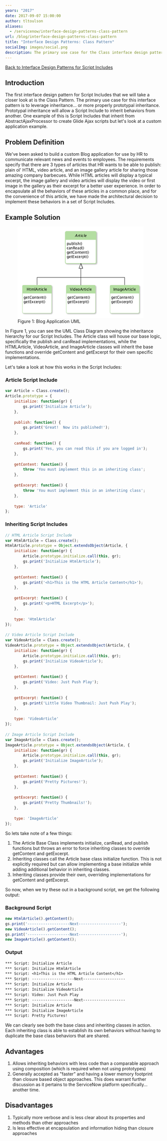 ```yaml
---
years: "2017"
date: 2017-09-07 15:00:00
author: tltoulson
aliases:
  - /servicenow/interface-design-patterns-class-pattern
url: /blog/interface-design-patterns-class-pattern
title: "Interface Design Patterns: Class Pattern"
socialImg: images/social.png
description: The primary use case for the Class interface design pattern is to leverage inheritance... or more properly prototypal inheritance. Prototypal inheritance will allow a Script Include to inherit behaviors from another.
---
```


[Back to Interface Design Patterns for Script Includes][1]

## Introduction

The first interface design pattern for Script Includes that we will take a closer look at is the Class Pattern. The primary use case for this interface pattern is to leverage inheritance... or more properly prototypal inheritance. Prototypal inheritance will allow a Script Include to inherit behaviors from another. One example of this is Script Includes that inherit from AbstractAjaxProcessor to create Glide Ajax scripts but let's look at a custom application example.

## Problem Definition

We've been asked to build a custom Blog application for use by HR to communicate relevant news and events to employees. The requirements specify that there are 3 types of articles that HR wants to be able to publish: plain ol' HTML, video article, and an image gallery article for sharing those amazing company barbecues. While HTML articles will display a typical excerpt, the image gallery and video articles will display the video or first image in the gallery as their excerpt for a better user experience. In order to encapsulate all the behaviors of these articles in a common place, and for the convenience of this article, we have made the architectural decision to implement these behaviors in a set of Script Includes.

## Example Solution

<figure>
  <img src="images/Blog+Application+UML.png" />
  <figcaption>
    Figure 1: Blog Application UML
  </figcaption>
</figure>

In Figure 1, you can see the UML Class Diagram showing the inheritance hierarchy for our Script Includes. The Article class will house our base logic, specifically the publish and canRead implementations, while the HTMLArticle, VideoArticle, and ImageArticle classes will inherit the base functions and override getContent and getExcerpt for their own specific implementations.

Let's take a look at how this works in the Script Includes:

### Article Script Include

```js
var Article = Class.create();
Article.prototype = {
    initialize: function(gr) {
        gs.print('Initialize Article');
    },

    publish: function() {
        gs.print('Great!  Now its published!');
    },

    canRead: function() {
        gs.print('Yes, you can read this if you are logged in');
    },

    getContent: function() {
        throw 'You must implement this in an inheriting class';
    },

    getExcerpt: function() {
        throw 'You must implement this in an inheriting class';
    },

    type: 'Article'
};
```

### Inheriting Script Includes

```js
// HTML Article Script Include
var HtmlArticle = Class.create();
HtmlArticle.prototype = Object.extendsObject(Article, {
    initialize: function(gr) {
        Article.prototype.initialize.call(this, gr);
        gs.print('Initialize HtmlArticle');
    },

    getContent: function() {
        gs.print('<h1>This is the HTML Article Content</h1>');
    },

    getExcerpt: function() {
        gs.print('<p>HTML Excerpt</p>');
    },

    type: 'HtmlArticle'
});

// Video Article Script Include
var VideoArticle = Class.create();
VideoArticle.prototype = Object.extendsObject(Article, {
    initialize: function(gr) {
        Article.prototype.initialize.call(this, gr);
        gs.print('Initialize VideoArticle');
    },

    getContent: function() {
        gs.print('Video: Just Push Play');
    },

    getExcerpt: function() {
        gs.print('Little Video Thumbnail: Just Push Play');
    },

    type: 'VideoArticle'
});

// Image Article Script Include
var ImageArticle = Class.create();
ImageArticle.prototype = Object.extendsObject(Article, {
    initialize: function(gr) {
        Article.prototype.initialize.call(this, gr);
        gs.print('Initialize ImageArticle');
    },

    getContent: function() {
        gs.print('Pretty Pictures!');
    },

    getExcerpt: function() {
        gs.print('Pretty Thumbnails!');
    },

    type: 'ImageArticle'
});
```

So lets take note of a few things:

1. The Article Base Class implements initialize, canRead, and publish functions but throws an error to force inheriting classes to override getContent and getExcerpt.
2. Inheriting classes call the Article base class initialize function. This is not explicitly required but can allow implementing a base initialize while adding additional behavior in inheriting classes.
3. Inheriting classes provide their own, overriding implementations for getContent and getExcerpt.

So now, when we try these out in a background script, we get the following output:

### Background Script

```js
new HtmlArticle().getContent();
gs.print('-------------------Next-------------------');
new VideoArticle().getContent();
gs.print('-------------------Next-------------------');
new ImageArticle().getContent();
```

### Output

```txt
*** Script: Initialize Article
*** Script: Initialize HtmlArticle
*** Script: <h1>This is the HTML Article Content</h1>
*** Script: -------------------Next-------------------
*** Script: Initialize Article
*** Script: Initialize VideoArticle
*** Script: Video: Just Push Play
*** Script: -------------------Next-------------------
*** Script: Initialize Article
*** Script: Initialize ImageArticle
*** Script: Pretty Pictures!
```

We can clearly see both the base class and inheriting classes in action. Each inheriting class is able to establish its own behaviors without having to duplicate the base class behaviors that are shared.

## Advantages

1. Allows inheriting behaviors with less code than a comparable approach using composition (which is required when not using prototypes)
2. Generally accepted as "faster" and having a lower memory footprint than closure based object approaches. This does warrant further discussion as it pertains to the ServiceNow platform specifically... another time.

## Disadvantages

1. Typically more verbose and is less clear about its properties and methods than other approaches
2. Is less effective at encapsulation and information hiding than closure approaches

[1]: /blog/interface-design-patterns-for-script-includes
